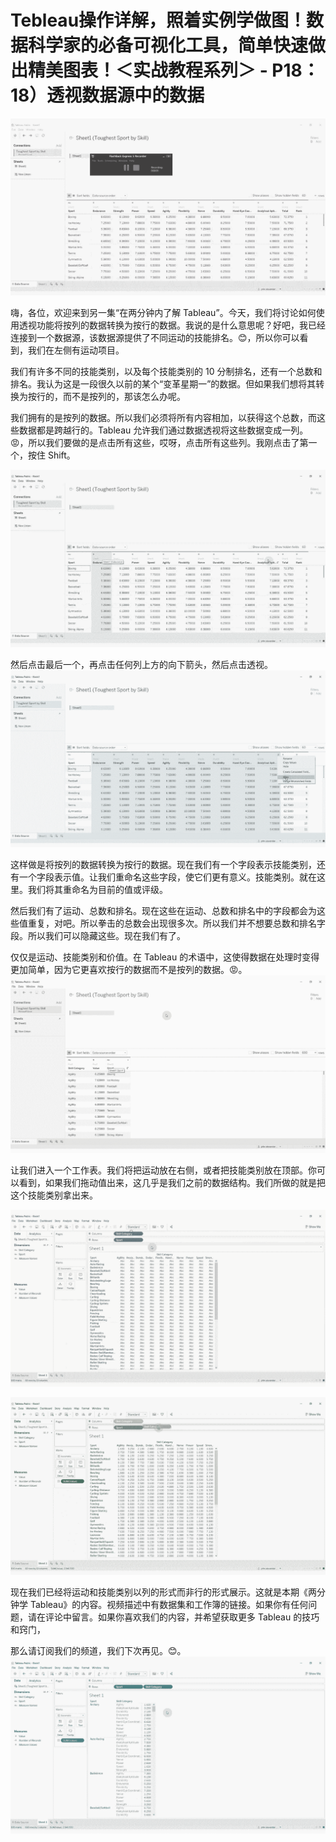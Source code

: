 # Tebleau操作详解，照着实例学做图！数据科学家的必备可视化工具，简单快速做出精美图表！＜实战教程系列＞ - P18：18）透视数据源中的数据 

![](img/6cf5071c6014640752e60e20265aa9b5_0.png)

嗨，各位，欢迎来到另一集“在两分钟内了解 Tableau”。今天，我们将讨论如何使用透视功能将按列的数据转换为按行的数据。我说的是什么意思呢？好吧，我已经连接到一个数据源，该数据源提供了不同运动的技能排名。😊，所以你可以看到，我们在左侧有运动项目。

我们有许多不同的技能类别，以及每个技能类别的 10 分制排名，还有一个总数和排名。我认为这是一段很久以前的某个“变革星期一”的数据。但如果我们想将其转换为按行的，而不是按列的，那该怎么办呢。

我们拥有的是按列的数据。所以我们必须将所有内容相加，以获得这个总数，而这些数据都是跨越行的。Tableau 允许我们通过数据透视将这些数据变成一列。😡，所以我们要做的是点击所有这些，哎呀，点击所有这些列。我刚点击了第一个，按住 Shift。

![](img/6cf5071c6014640752e60e20265aa9b5_2.png)

然后点击最后一个，再点击任何列上方的向下箭头，然后点击透视。![](img/6cf5071c6014640752e60e20265aa9b5_4.png)

这样做是将按列的数据转换为按行的数据。现在我们有一个字段表示技能类别，还有一个字段表示值。让我们重命名这些字段，使它们更有意义。技能类别。就在这里。我们将其重命名为目前的值或评级。

然后我们有了运动、总数和排名。现在这些在运动、总数和排名中的字段都会为这些值重复，对吧。所以拳击的总数会出现很多次。所以我们并不想要总数和排名字段。所以我们可以隐藏这些。现在我们有了。

仅仅是运动、技能类别和价值。在 Tableau 的术语中，这使得数据在处理时变得更加简单，因为它更喜欢按行的数据而不是按列的数据。😡。![](img/6cf5071c6014640752e60e20265aa9b5_6.png)

让我们进入一个工作表。我们将把运动放在右侧，或者把技能类别放在顶部。你可以看到，如果我们拖动值出来，这几乎是我们之前的数据结构。我们所做的就是把这个技能类别拿出来。

![](img/6cf5071c6014640752e60e20265aa9b5_8.png)

![](img/6cf5071c6014640752e60e20265aa9b5_9.png)

现在我们已经将运动和技能类别以列的形式而非行的形式展示。这就是本期《两分钟学 Tableau》的内容。视频描述中有数据集和工作簿的链接。如果你有任何问题，请在评论中留言。如果你喜欢我们的内容，并希望获取更多 Tableau 的技巧和窍门，

那么请订阅我们的频道，我们下次再见。😊。![](img/6cf5071c6014640752e60e20265aa9b5_11.png)
